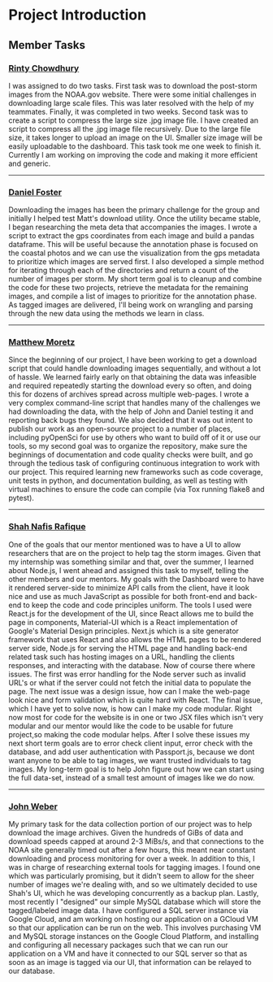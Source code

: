 # Project Introduction

<!--Replace this with an introduction of project (2-3 paragraphs)-->

## Member Tasks

### [**Rinty Chowdhury**](https://github.com/rintychy)  

I was assigned to do two tasks. First task was to download the post-storm images from the NOAA.gov website. 
There were some initial challenges in downloading large scale files. This was later resolved with the help of my 
teammates. Finally, it was completed in two weeks. Second task was to create a script to compress the large size 
.jpg image file. I have created an script to compress all the .jpg image file recursively. Due to the large file 
size, it takes longer to upload an image on the UI. Smaller size image will be easily uploadable to the dashboard. 
This task took me one week to finish it. Currently I am working on improving the code and making it more efficient
and generic. 

------------------------------------------------------------------  

### [**Daniel Foster**](https://github.com/dlfosterbot)  

Downloading the images has been the primary challenge for the group and initially I helped test Matt's download utility. Once the utility became stable, I began researching the meta deta that accompanies the images. I wrote a script to extract the gps coordinates from each image and build a pandas dataframe. This will be useful because the annotation phase is focused on the coastal photos and we can use the visualization from the gps metadata to prioritize which images are served first. I also developed a simple method for iterating through each of the directories and return a count of the number of images per storm. My short term goal is to cleanup and combine the code for these two projects, retrieve the metadata for the remaining images, and compile a list of images to prioritize for the annotation phase. As tagged images are delivered, I'll being work on wrangling and parsing through the new data using the methods we learn in class.

------------------------------------------------------------------  

### [**Matthew Moretz**](https://github.com/Matmorcat)  

Since the beginning of our project, I have been working to get a download script that could handle downloading 
images sequentially, and without a lot of hassle. We learned fairly early on that obtaining the data was infeasible 
and required repeatedly starting the download every so often, and doing this for dozens of archives spread across 
multiple web-pages. I wrote a very complex command-line script that handles many of the challenges we had 
downloading the data, with the help of John and Daniel testing it and reporting back bugs they found. We also 
decided that it was out intent to publish our work as an open-source project to a number of places, including 
pyOpenSci for use by others who want to build off of it or use our tools, so my second goal was to organize the 
repository, make sure the beginnings of documentation and code quality checks were built, and go through the 
tedious task of configuring continuous integration to work with our project. This required learning new frameworks 
such as code coverage, unit tests in python, and documentation building, as well as testing with virtual machines 
to ensure the code can compile (via Tox running flake8 and pytest).

------------------------------------------------------------------  

### [**Shah Nafis Rafique**](https://github.com/ShahNafisRafique)  

One of the goals that our mentor mentioned was to have a UI to allow researchers that are on the project to help tag the
storm images. Given that my internship was something similar and that, over the summer, I learned about Node.js, I went 
ahead and assigned this task to myself, telling the other members and our mentors. My goals with the Dashboard
were to have it rendered server-side to minimize API calls from the client, have it look nice and use as much
JavaScript as possible for both front-end and back-end to keep the code and code principles uniform. The tools I used
were React.js for the development of the UI, since React allows me to build the page in components, Material-UI which is
a React implementation of Google's Material Design principles. Next.js which is a site generator framework that uses
React and also allows the HTML pages to be rendered server side, Node.js for serving the HTML page and handling back-end
related task such has hosting images on a URL, handling the clients responses, and interacting with the database. Now
of course there where issues. The first was error handling for the Node server such as invalid URL's or what if the
server could not fetch the initial data to populate the page. The next issue was a design issue, how can I make the
web-page look nice and form validation which is quite hard with React. The final issue, which I have yet to solve now, is
how can I make my code modular. Right now most for code for the website is in one or two JSX files which isn't very
modular and our mentor would like the code to be usable for future project,so making the code modular helps. After I
solve these issues my next short term goals are to error check client input, error check with the database, and add user
authentication with Passport.js, because we dont want anyone to be able to tag images, we want trusted individuals to tag
images. My long-term goal is to help John figure out how we can start using the full data-set, instead of a
small test amount of images like we do now.

------------------------------------------------------------------  

### [**John Weber**](https://github.com/JWeb56)  

My primary task for the data collection portion of our project was to help download the image archives. Given the 
hundreds of GiBs of data and download speeds capped at around 2-3 MiBs/s, and that connections to the NOAA site 
generally timed out after a few hours, this meant near constant downloading and process monitoring for over a week. 
In addition to this, I was in charge of researching external tools for tagging images. I found one which was 
particularly promising, but it didn't seem to allow for the sheer number of images we're dealing with, and so we 
ultimately decided to use Shah's UI, which he was developing concurrently as a backup plan. Lastly, most recently I 
"designed" our simple MySQL database which will store the tagged/labeled image data. I have configured a SQL server 
instance via Google Cloud, and am working on hosting our application on a GCloud VM so that our application can be 
run on the web. This involves purchasing VM and MySQL storage instances on the Google Cloud Platform, and 
installing and configuring all necessary packages such that we can run our application on a VM and have it 
connected to our SQL server so that as soon as an image is tagged via our UI, that information can be relayed to 
our database.
